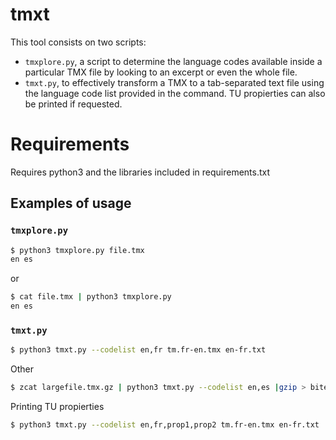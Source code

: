 # tmxt

This tool consists on two scripts:
* `tmxplore.py`, a script to determine the language codes available inside a particular TMX file by looking to an excerpt or even the whole file.
* `tmxt.py`, to effectively transform a TMX to a tab-separated text file using the language code list provided in the command. TU propierties can also be printed if requested.

# Requirements

Requires python3 and the libraries included in requirements.txt

## Examples of usage

### `tmxplore.py`

```bash
$ python3 tmxplore.py file.tmx
en es
```

or

```bash
$ cat file.tmx | python3 tmxplore.py
en es
```

### `tmxt.py` 

```bash
$ python3 tmxt.py --codelist en,fr tm.fr-en.tmx en-fr.txt
```

Other

```bash
$ zcat largefile.tmx.gz | python3 tmxt.py --codelist en,es |gzip > bitext.en-es.gz
```

Printing TU propierties
```bash
$ python3 tmxt.py --codelist en,fr,prop1,prop2 tm.fr-en.tmx en-fr.txt
```

